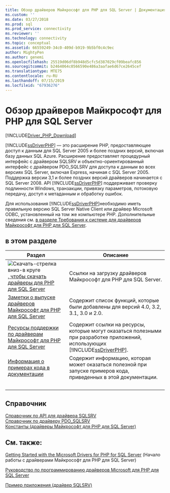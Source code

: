```yaml
---
title: Обзор драйверов Майкрософт для PHP для SQL Server | Документация Майкрософт
ms.custom: ''
ms.date: 03/27/2018
ms.prod: sql
ms.prod_service: connectivity
ms.reviewer: ''
ms.technology: connectivity
ms.topic: conceptual
ms.assetid: 66559249-34c0-409d-b919-9b5bf0c4c9ec
author: MightyPen
ms.author: genemi
ms.openlocfilehash: 25519d06df8b948d5cfc5d387029cf09beafc856
ms.sourcegitcommit: b2464064c0566590e486a3aafae6d67ce2645cef
ms.translationtype: MTE75
ms.contentlocale: ru-RU
ms.lasthandoff: 07/15/2019
ms.locfileid: "67936276"
---
```

# <a name="overview-of-the-microsoft-drivers-for-php-for-sql-server"></a>Обзор драйверов Майкрософт для PHP для SQL Server

[!INCLUDE[Driver_PHP_Download](../../includes/driver_php_download.md)]

[!INCLUDE[ssDriverPHP](../../includes/ssdriverphp_md.md)] — это расширение PHP, предоставляющее доступ к данным для SQL Server 2005 и более поздних версий, включая базу данных SQL Azure. Расширение предоставляет процедурный интерфейс с драйвером SQLSRV и объектно-ориентированный интерфейс с драйвером PDO_SQLSRV для доступа к данным во всех версиях SQL Server, включая Express, начиная с SQL Server 2005. Поддержка версии 3,1 и более поздних версий драйверов начинается с SQL Server 2008. API [!INCLUDE[ssDriverPHP](../../includes/ssdriverphp_md.md)] поддерживает проверку подлинности Windows, транзакции, привязку параметров, потоковую передачу, доступ к метаданным и обработку ошибок.  
  
Для использования [!INCLUDE[ssDriverPHP](../../includes/ssdriverphp_md.md)]необходимо иметь правильную версию SQL Server Native Client или драйвер Microsoft ODBC, установленный на том же компьютере PHP.  Дополнительные сведения см. [в разделе Требования к системе для драйверов Майкрософт для PHP для SQL Server](../../connect/php/system-requirements-for-the-php-sql-driver.md).  
  
## <a name="in-this-section"></a>в этом разделе  
  
|Раздел|Описание|  
|---------|---------------|  
| ![Скачать-стрелка вниз-в круге](../../ssdt/media/download.png)[, чтобы скачать драйверы для PHP для SQL Server](download-drivers-php-sql-server.md) | Ссылки на загрузку драйверов Майкрософт для PHP для SQL Server. |
|[Заметки о выпуске драйверов Майкрософт для PHP для SQL Server](../../connect/php/release-notes-php-sql-driver.md)|Содержит список функций, которые были добавлены для версий 4.0, 3.2, 3.1, 3.0 и 2.0.|  
|[Ресурсы поддержки по драйверам Майкрософт для PHP для SQL Server](../../connect/php/support-resources-for-the-php-sql-driver.md)|Содержит ссылки на ресурсы, которые могут оказаться полезными при разработке приложений, использующих [!INCLUDE[ssDriverPHP](../../includes/ssdriverphp_md.md)].|  
|[Информация о примерах кода в документации](../../connect/php/about-code-examples-in-the-documentation.md)|Содержит информацию, которая может оказаться полезной при запуске примеров кода, приведенных в этой документации.|  
| &nbsp; | &nbsp; |

## <a name="reference"></a>Справочник

[Справочник по API для драйвера SQLSRV](../../connect/php/sqlsrv-driver-api-reference.md)  
[Справочник по драйверу PDO_SQLSRV](../../connect/php/pdo-sqlsrv-driver-reference.md)  
[Константы (драйверы Майкрософт для PHP для SQL Server)](../../connect/php/constants-microsoft-drivers-for-php-for-sql-server.md)  

## <a name="see-also"></a>См. также:

[Getting Started with the Microsoft Drivers for PHP for SQL Server](../../connect/php/getting-started-with-the-php-sql-driver.md) (Начало работы с драйверами Майкрософт для PHP для SQL Server)

[Руководство по программированию драйверов Microsoft для PHP для SQL Server](../../connect/php/programming-guide-for-php-sql-driver.md)

[Пример приложения (драйвер SQLSRV)](../../connect/php/example-application-sqlsrv-driver.md)

